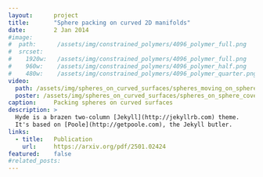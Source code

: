 ```yaml
---
layout:      project
title:       "Sphere packing on curved 2D manifolds"
date:        2 Jan 2014
#image:
#  path:      /assets/img/constrained_polymers/4096_polymer_full.png
#  srcset:
#    1920w:   /assets/img/constrained_polymers/4096_polymer_full.png
#    960w:    /assets/img/constrained_polymers/4096_polymer_half.png
#    480w:    /assets/img/constrained_polymers/4096_polymer_quarter.png
video:
  path: /assets/img/spheres_on_curved_surfaces/spheres_moving_on_sphere.mp4
  poster: /assets/img/spheres_on_curved_surfaces/spheres_on_sphere_cover_image.png
caption:     Packing spheres on curved surfaces
description: >
  Hyde is a brazen two-column [Jekyll](http://jekyllrb.com) theme.
  It's based on [Poole](http://getpoole.com), the Jekyll butler.
links:
  - title:   Publication
    url:     https://arxiv.org/pdf/2501.02424
featured:    false
#related_posts: 
---
```

